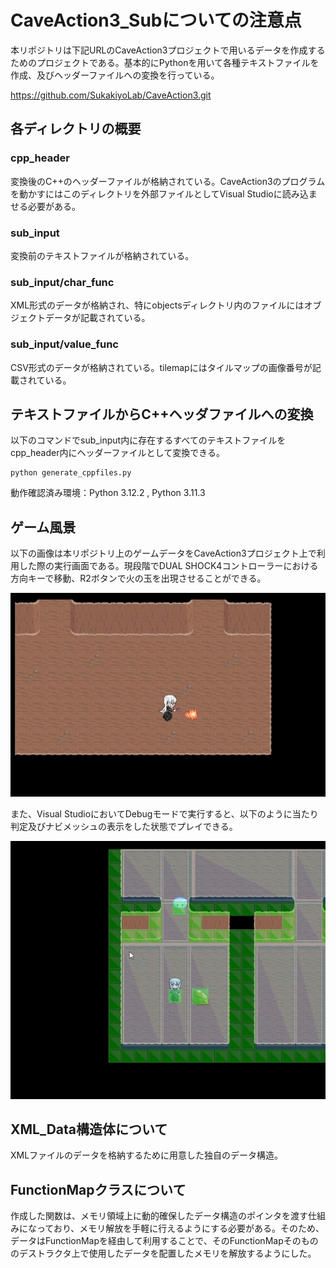 # CaveAction3_Subについての注意点
本リポジトリは下記URLのCaveAction3プロジェクトで用いるデータを作成するためのプロジェクトである。基本的にPythonを用いて各種テキストファイルを作成、及びヘッダーファイルへの変換を行っている。

https://github.com/SukakiyoLab/CaveAction3.git

## 各ディレクトリの概要
### cpp_header
変換後のC++のヘッダーファイルが格納されている。CaveAction3のプログラムを動かすにはこのディレクトリを外部ファイルとしてVisual Studioに読み込ませる必要がある。

### sub_input
変換前のテキストファイルが格納されている。
### sub_input/char_func
XML形式のデータが格納され、特にobjectsディレクトリ内のファイルにはオブジェクトデータが記載されている。
### sub_input/value_func
CSV形式のデータが格納されている。tilemapにはタイルマップの画像番号が記載されている。


## テキストファイルからC++ヘッダファイルへの変換
以下のコマンドでsub_input内に存在するすべてのテキストファイルをcpp_header内にヘッダーファイルとして変換できる。

```
python generate_cppfiles.py
```
動作確認済み環境：Python 3.12.2 , Python 3.11.3


## ゲーム風景
以下の画像は本リポジトリ上のゲームデータをCaveAction3プロジェクト上で利用した際の実行画面である。現段階でDUAL SHOCK4コントローラーにおける方向キーで移動、R2ボタンで火の玉を出現させることができる。

![Game Image 1](images/sample_game.png)

また、Visual StudioにおいてDebugモードで実行すると、以下のように当たり判定及びナビメッシュの表示をした状態でプレイできる。

![Game Image 2](images/sample_image1.png)



## XML_Data構造体について
XMLファイルのデータを格納するために用意した独自のデータ構造。

## FunctionMapクラスについて
作成した関数は、メモリ領域上に動的確保したデータ構造のポインタを渡す仕組みになっており、メモリ解放を手軽に行えるようにする必要がある。そのため、データはFunctionMapを経由して利用することで、そのFunctionMapそのもののデストラクタ上で使用したデータを配置したメモリを解放するようにした。
